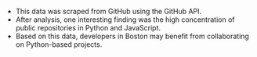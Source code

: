 - This data was scraped from GitHub using the GitHub API.
- After analysis, one interesting finding was the high concentration of public repositories in Python and JavaScript.
- Based on this data, developers in Boston may benefit from collaborating on Python-based projects.